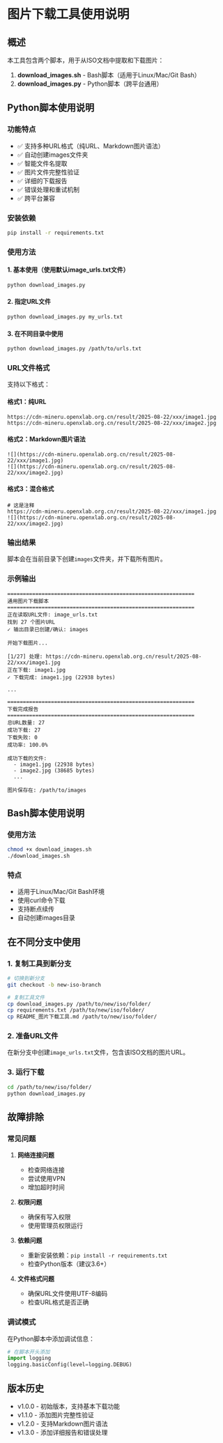 # 图片下载工具使用说明

## 概述

本工具包含两个脚本，用于从ISO文档中提取和下载图片：

1. **download_images.sh** - Bash脚本（适用于Linux/Mac/Git Bash）
2. **download_images.py** - Python脚本（跨平台通用）

## Python脚本使用说明

### 功能特点

- ✅ 支持多种URL格式（纯URL、Markdown图片语法）
- ✅ 自动创建images文件夹
- ✅ 智能文件名提取
- ✅ 图片文件完整性验证
- ✅ 详细的下载报告
- ✅ 错误处理和重试机制
- ✅ 跨平台兼容

### 安装依赖

```bash
pip install -r requirements.txt
```

### 使用方法

#### 1. 基本使用（使用默认image_urls.txt文件）

```bash
python download_images.py
```

#### 2. 指定URL文件

```bash
python download_images.py my_urls.txt
```

#### 3. 在不同目录中使用

```bash
python download_images.py /path/to/urls.txt
```

### URL文件格式

支持以下格式：

#### 格式1：纯URL
```
https://cdn-mineru.openxlab.org.cn/result/2025-08-22/xxx/image1.jpg
https://cdn-mineru.openxlab.org.cn/result/2025-08-22/xxx/image2.jpg
```

#### 格式2：Markdown图片语法
```
![](https://cdn-mineru.openxlab.org.cn/result/2025-08-22/xxx/image1.jpg)
![](https://cdn-mineru.openxlab.org.cn/result/2025-08-22/xxx/image2.jpg)
```

#### 格式3：混合格式
```
# 这是注释
https://cdn-mineru.openxlab.org.cn/result/2025-08-22/xxx/image1.jpg
![](https://cdn-mineru.openxlab.org.cn/result/2025-08-22/xxx/image2.jpg)
```

### 输出结果

脚本会在当前目录下创建`images`文件夹，并下载所有图片。

### 示例输出

```
============================================================
通用图片下载脚本
============================================================
正在读取URL文件: image_urls.txt
找到 27 个图片URL
✓ 输出目录已创建/确认: images

开始下载图片...

[1/27] 处理: https://cdn-mineru.openxlab.org.cn/result/2025-08-22/xxx/image1.jpg
正在下载: image1.jpg
✓ 下载完成: image1.jpg (22938 bytes)

...

============================================================
下载完成报告
============================================================
总URL数量: 27
成功下载: 27
下载失败: 0
成功率: 100.0%

成功下载的文件:
  - image1.jpg (22938 bytes)
  - image2.jpg (38685 bytes)
  ...

图片保存在: /path/to/images
```

## Bash脚本使用说明

### 使用方法

```bash
chmod +x download_images.sh
./download_images.sh
```

### 特点

- 适用于Linux/Mac/Git Bash环境
- 使用curl命令下载
- 支持断点续传
- 自动创建images目录

## 在不同分支中使用

### 1. 复制工具到新分支

```bash
# 切换到新分支
git checkout -b new-iso-branch

# 复制工具文件
cp download_images.py /path/to/new/iso/folder/
cp requirements.txt /path/to/new/iso/folder/
cp README_图片下载工具.md /path/to/new/iso/folder/
```

### 2. 准备URL文件

在新分支中创建`image_urls.txt`文件，包含该ISO文档的图片URL。

### 3. 运行下载

```bash
cd /path/to/new/iso/folder/
python download_images.py
```

## 故障排除

### 常见问题

1. **网络连接问题**
   - 检查网络连接
   - 尝试使用VPN
   - 增加超时时间

2. **权限问题**
   - 确保有写入权限
   - 使用管理员权限运行

3. **依赖问题**
   - 重新安装依赖：`pip install -r requirements.txt`
   - 检查Python版本（建议3.6+）

4. **文件格式问题**
   - 确保URL文件使用UTF-8编码
   - 检查URL格式是否正确

### 调试模式

在Python脚本中添加调试信息：

```python
# 在脚本开头添加
import logging
logging.basicConfig(level=logging.DEBUG)
```

## 版本历史

- v1.0.0 - 初始版本，支持基本下载功能
- v1.1.0 - 添加图片完整性验证
- v1.2.0 - 支持Markdown图片语法
- v1.3.0 - 添加详细报告和错误处理
